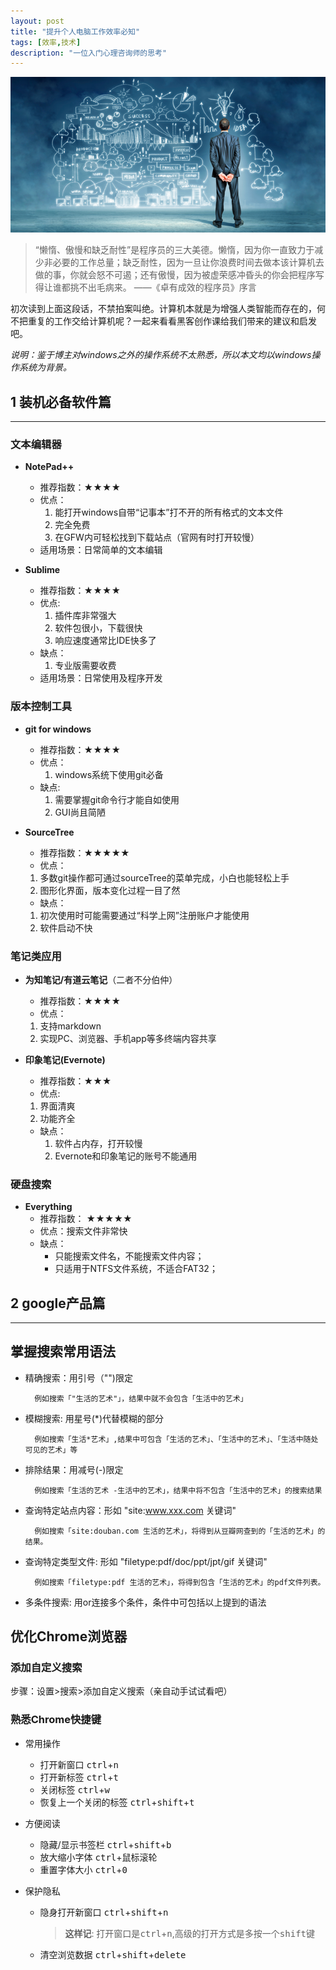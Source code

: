 ```yaml
---
layout: post
title: "提升个人电脑工作效率必知"
tags: [效率,技术]
description: "一位入门心理咨询师的思考"
---
```

![效率](/assets/img/figure/pc-optimize.png)

>“懒惰、傲慢和缺乏耐性”是程序员的三大美德。懒惰，因为你一直致力于减少非必要的工作总量；缺乏耐性，因为一旦让你浪费时间去做本该计算机去做的事，你就会怒不可遏；还有傲慢，因为被虚荣感冲昏头的你会把程序写得让谁都挑不出毛病来。
    ——《卓有成效的程序员》序言

初次读到上面这段话，不禁拍案叫绝。计算机本就是为增强人类智能而存在的，何不把重复的工作交给计算机呢？一起来看看黑客创作课给我们带来的建议和启发吧。
    
 *说明：鉴于博主对windows之外的操作系统不太熟悉，所以本文均以windows操作系统为背景。*

## 1 装机必备软件篇
***

### 文本编辑器

* **NotePad++**
    * 推荐指数：★★★★
    * 优点：
        1. 能打开windows自带“记事本”打不开的所有格式的文本文件
        2. 完全免费
        3. 在GFW内可轻松找到下载站点（官网有时打开较慢）
    * 适用场景：日常简单的文本编辑
    
* **Sublime**
    * 推荐指数：★★★★
    * 优点: 
        1. 插件库非常强大
        2. 软件包很小，下载很快
        3. 响应速度通常比IDE快多了
    * 缺点：
        1. 专业版需要收费
    * 适用场景：日常使用及程序开发

### 版本控制工具
* **git for windows**
  * 推荐指数：★★★★
  * 优点：
    1. windows系统下使用git必备
  * 缺点:
    1. 需要掌握git命令行才能自如使用
    2. GUI尚且简陋

* **SourceTree**
  * 推荐指数：★★★★★
  * 优点：
  1. 多数git操作都可通过sourceTree的菜单完成，小白也能轻松上手
  2. 图形化界面，版本变化过程一目了然
  * 缺点：
  1. 初次使用时可能需要通过“科学上网”注册账户才能使用
  2. 软件启动不快
  
### 笔记类应用
* **为知笔记/有道云笔记**（二者不分伯仲）
  * 推荐指数：★★★★
  * 优点：
  1. 支持markdown
  2. 实现PC、浏览器、手机app等多终端内容共享
  
* **印象笔记(Evernote)**
    * 推荐指数：★★★
    * 优点:
    1. 界面清爽
    2. 功能齐全
  * 缺点：
    1. 软件占内存，打开较慢
    2. Evernote和印象笔记的账号不能通用
  
### 硬盘搜索
* **Everything**
    * 推荐指数： ★★★★★
    * 优点：搜索文件非常快
    * 缺点：
        * 只能搜索文件名，不能搜索文件内容；
        * 只适用于NTFS文件系统，不适合FAT32；

## 2 google产品篇
***

## 掌握搜索常用语法
* 精确搜索：用引号（"")限定

        例如搜索「"生活的艺术"」，结果中就不会包含「生活中的艺术」
* 模糊搜索: 用星号(\*)代替模糊的部分

        例如搜索「生活*艺术」,结果中可包含「生活的艺术」、「生活中的艺术」、「生活中随处可见的艺术」等
* 排除结果：用减号(-)限定 
        
        例如搜索「生活的艺术 -生活中的艺术」，结果中将不包含「生活中的艺术」的搜索结果
* 查询特定站点内容：形如 "site:www.xxx.com 关键词"
		
		例如搜索「site:douban.com 生活的艺术」，将得到从豆瓣网查到的「生活的艺术」的结果。
* 查询特定类型文件: 形如 "filetype:pdf/doc/ppt/jpt/gif 关键词"
		
		例如搜索「filetype:pdf 生活的艺术」，将得到包含「生活的艺术」的pdf文件列表。
* 多条件搜索: 用or连接多个条件，条件中可包括以上提到的语法

## 优化Chrome浏览器

### 添加自定义搜索

步骤：设置>搜索>添加自定义搜索（亲自动手试试看吧）

### 熟悉Chrome快捷键

* 常用操作
    * 打开新窗口 <kbd>ctrl</kbd>+<kbd>n</kbd>
    * 打开新标签 <kbd>ctrl</kbd>+<kbd>t</kbd>
    * 关闭标签 <kbd>ctrl</kbd>+<kbd>w</kbd>
    * 恢复上一个关闭的标签 <kbd>ctrl</kbd>+<kbd>shift</kbd>+<kbd>t</kbd>

* 方便阅读
    * 隐藏/显示书签栏 <kbd>ctrl</kbd>+<kbd>shift</kbd>+<kbd>b</kbd>
    * 放大缩小字体 <kbd>ctrl</kbd>+鼠标滚轮
    * 重置字体大小 <kbd>ctrl</kbd>+<kbd>0</kbd>
    
* 保护隐私
    * 隐身打开新窗口 <kbd>ctrl</kbd>+<kbd>shift</kbd>+<kbd>n</kbd> 
        
        > **这样记**: 打开窗口是<kbd>ctrl</kbd>+<kbd>n</kbd>,高级的打开方式是多按一个<kbd>shift</kbd>键
    * 清空浏览数据 <kbd>ctrl</kbd>+<kbd>shift</kbd>+<kbd>delete</kbd>

    
        
                



